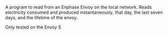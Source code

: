 A program to read from an Enphase Envoy on the local network. Reads electricity consumed and produced instantaneously, that day, the last seven days, and the lifetime of the envoy.

Only tested on the Envoy S
